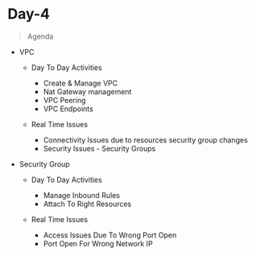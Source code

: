 # Day-4
> Agenda

- VPC
    - Day To Day Activities
        - Create & Manage VPC
        - Nat Gateway management
        - VPC Peering
        - VPC Endpoints

    - Real Time Issues
        - Connectivity Issues due to resources security group changes
        - Security Issues - Security Groups

- Security Group
    - Day To Day Activities
        - Manage Inbound Rules
        - Attach To Right Resources

    - Real Time Issues
        - Access Issues Due To Wrong Port Open 
        - Port Open For Wrong Network IP

